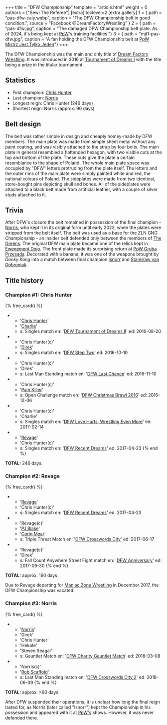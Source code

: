 +++
title = "DFW Championship"
template = "article.html"
weight = 0
authors = ["Sewi The Referee"]
[extra]
toclevel=2
[extra.gallery]
1 = { path = "pas-dfw-caly.webp", caption = "The DFW Championship belt in good condition.", source = "Facebook @DreamFactoryWrestling" }
2 = { path = "pas-dfw.jpg", caption = "The damaged DFW Championship belt plate. As of 2024, it's being kept at [PpW](@/o/ppw.md)'s training facilities."}
3 = { path = "mjt1-pas-dfw.jpg", caption = "A fan holding the DFW Championship belt at [PpW Mistrz Jest Tylko Jeden](@/e/ppw/2022-03-12-ppw-mistrz-jest-tylko-jeden.md)"}
+++

The DFW Championship was the main and only title of [Dream Factory Wrestling](@/o/dfw.md). It was introduced in 2016 at [Tournament of Dreams I](@/e/dfw/2016-06-11-dfw-tournament-of-dreams-1.md) with the title being a prize in the titular tournament.

## Statistics
* First champion: [Chris Hunter](@/w/chris-hunter.md)
* Last champion: [Norris](@/w/isnorr.md)
* Longest reign: Chris Hunter (246 days)
* Shortest reign: Norris (approx. 90 days)

## Belt design

The belt was rather simple in design and cheaply homey-made by DFW members. The main plate was made from simple sheet metal without any paint coating, and was visibly attached to the strap by four bolts. 
The main plate in general resembled a flattended hexagon, with two visible cuts at the top and bottom of the plate. These cuts give the plate a certain resemblance to the shape of Poland. The whole main plate space was occupied by "DFW" letters protruding from the plate itself. The letters and the outer rims of the main plate were simply painted white and red, the national colours of Poland.
The sideplates were made from two identical, store-bought pins depicting skull and bones.
All of the sideplates were attached to a black belt made from artificial leather, with a couple of silver studs attached to it. 

## Trivia
After DFW's closure the belt remained in possession of the final champion - [Norris](@/w/isnorr.md), who kept it in its original form until early 2023, when the plates were stripped from the belt itself. The belt was used as a base for the ZLN GNG Championship - an insider belt defended only between the members of [The Greens](@/a/the-greens.md). The original DFW main plate became one of the relics kept in [Ewenement Dojo](@/o/ewenement-dojo.md).
The front plate made its surprising return at [PpW Gruba Przesada](@/e/ppw/2025-01-25-ppw-gruba-przesada.md). Decorated with a banana, it was one of the weapons brought by _Donky Kong_ into a match between final champion [Isnorr](@/w/isnorr.md) and [Stanisław van Dobroniak](@/w/stanislaw-van-dobroniak.md).

## Title history

### Champion #1: Chris Hunter

{% free_card() %}
- - '[Chris Hunter](@/w/chris-hunter.md)'
  - '[Charlie](@/w/madman-charlie.md)'
  - s: Singles match
    en: '[DFW Tournament of Dreams II](@/e/dfw/2016-08-20-dfw-tournament-of-dreams-2.md)'
    ed: 2016-08-20
- - 'Chris Hunter(c)'
  - '[Direk](@/w/direk.md)'
  - s: Singles match
    en: '[DFW Step Two](@/e/dfw/2016-10-10-dfw-step-two.md)'
    ed: 2016-10-10
- - 'Chris Hunter(c)'
  - 'Direk'
  - s: Last Man Standing match
    en: '[DFW Last Chance](@/e/dfw/2016-11-10-dfw-last-chance.md)'
    ed: 2016-11-10
- - 'Chris Hunter(c)'
  - '[Pain Killer](@/w/pain-killer.md)'
  - s: Open Challenge match
    en: '[DFW Christmas Brawl 2016](@/e/dfw/2016-12-06-dfw-christmas-brawl.md)'
    ed: 2016-12-06
- - 'Chris Hunter(c)'
  - 'Charlie'
  - s: Singles match
    en: '[DFW Love Hurts, Wrestling Even More](@/e/dfw/2017-02-14-dfw-love-hurts-wrestling-even-more.md)'
    ed: 2017-02-14
- - '[Revage](@/w/rafael-kid.md)'
  - 'Chris Hunter(c)'
  - s: Singles match
    en: '[DFW Recent Dreams](@/e/dfw/2017-04-23-dfw-recent-dreams.md)'
    ed: 2017-04-23
{% end %}
  
**TOTAL:** 246 days.

### Champion #2: Revage

{% free_card() %}
- - '[Revage](@/w/rafael-kid.md)'
  - 'Chris Hunter(c)'
  - s: Singles match
    en: '[DFW Recent Dreams](@/e/dfw/2017-04-23-dfw-recent-dreams.md)'
    ed: 2017-04-23
- - 'Revage(c)'
  - '[PJ Blake](@/w/pj-blake.md)'
  - '[Corin Mear](@/w/corin-mear.md)'
  - s: Triple Threat Match
    en: '[DFW Crosswords City](@/e/dfw/2017-06-17-dfw-crosswords-city.md)'
    ed: 2017-06-17
- - 'Revage(c)'
  - 'Direk'
  - s: Fall Count Anywhere Street Fight match
    en: '[DFW Anniversary](@/e/dfw/2017-09-30-dfw-anniversary.md)'
    ed: 2017-09-30
{% end %}

**TOTAL:** approx. 160 days

Due to Revage departing for [Maniac Zone Wrestling](@/o/mzw.md) in December 2017, the DFW Championship was vacated.

### Champion #3: Norris

{% free_card() %}
- - '[Norris](@/w/isnorr.md)'
  - 'Direk'
  - 'Chris Hunter'
  - 'Hekate'
  - 'Steven Seagal'
  - s: Gauntlet Match
    en: '[DFW Charity Gauntlet Match](@/e/dfw/2018-03-08-dfw-charity-gauntlet-match.md)'
    ed: 2018-03-08
- - 'Norris(c)'
  - '[Rob Scaffold](@/w/rob-scaffold.md)'
  - s: Last Man Standing match
    en: '[DFW Crosswords City 2](@/e/dfw/2018-06-09-dfw-crosswords-city-2.md)'
    ed: 2018-06-09
  {% end %}

**TOTAL:** approx. >90 days

After DFW suspended their operations, it is unclear how long the final reign lasted for, as Norris (later called "Isnorr") kept the Championship in his possession and appeared with it at [PpW's](@/o/ppw.md) shows. However, it was never defended there.

